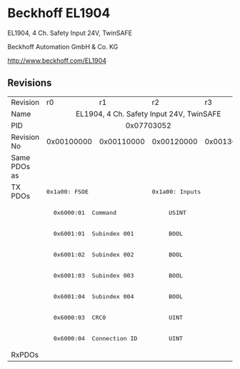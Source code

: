 # Beckhoff EL1904

EL1904, 4 Ch. Safety Input 24V, TwinSAFE

Beckhoff Automation GmbH & Co. KG

http://www.beckhoff.com/EL1904

## Revisions
<table>
<tr >
<td>Revision</td>
<td>r0</td>
<td>r1</td>
<td>r2</td>
<td>r3</td>
</tr>
<tr >
<td>Name</td>
<td colspan=4 align="center">EL1904, 4 Ch. Safety Input 24V, TwinSAFE</td>
</tr>
<tr >
<td>PID</td>
<td colspan=4 align="center">0x07703052</td>
</tr>
<tr >
<td>Revision No</td>
<td>0x00100000</td>
<td>0x00110000</td>
<td>0x00120000</td>
<td>0x00130000</td>
</tr>
<tr >
<td>Same PDOs as</td>
<td colspan=4 align="center"></td>
</tr>
<tr class="txpdo">
<td rowspan=8 valign=top>TX PDOs</td>
<td colspan=2 align="left"><pre>0x1a00: FSOE </pre></td>
<td colspan=2 align="left"><pre>0x1a00: Inputs</pre></td>
<td></td>
</tr>
<tr class="txpdo">
<td colspan=4 align="left"><pre>  0x6000:01  Command               USINT</pre></td>
</tr>
<tr class="txpdo">
<td colspan=4 align="left"><pre>  0x6001:01  Subindex 001          BOOL</pre></td>
</tr>
<tr class="txpdo">
<td colspan=4 align="left"><pre>  0x6001:02  Subindex 002          BOOL</pre></td>
</tr>
<tr class="txpdo">
<td colspan=4 align="left"><pre>  0x6001:03  Subindex 003          BOOL</pre></td>
</tr>
<tr class="txpdo">
<td colspan=4 align="left"><pre>  0x6001:04  Subindex 004          BOOL</pre></td>
</tr>
<tr class="txpdo">
<td colspan=4 align="left"><pre>  0x6000:03  CRC0                  UINT</pre></td>
</tr>
<tr class="txpdo">
<td colspan=4 align="left"><pre>  0x6000:04  Connection ID         UINT</pre></td>
</tr>
<tr >
<td>RxPDOs</td>
<td colspan=4 align="left"></td>
</tr>
</table>

